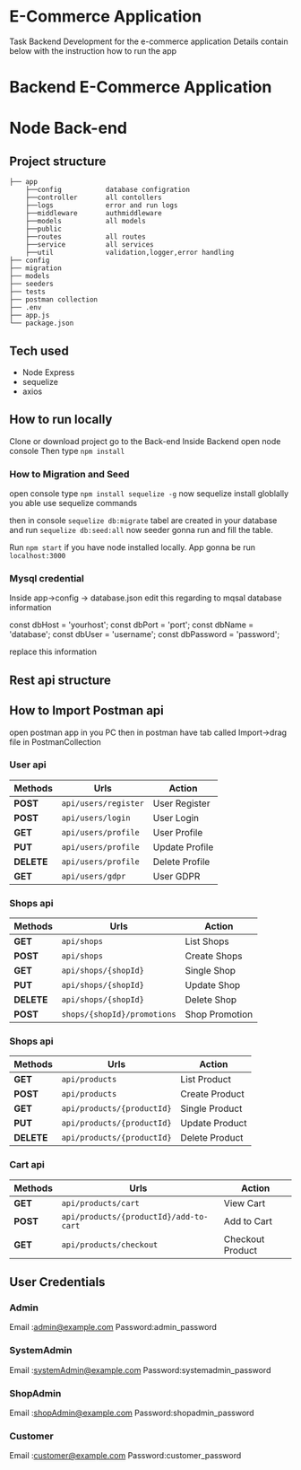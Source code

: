# E-Commerce Application

Task Backend Development for the e-commerce application
Details contain below with the instruction how to run the app


#  Backend E-Commerce Application

#  Node Back-end

## Project structure

	├── app  
		├──config			database configration
		├──controller		all contollers
		├──logs				error and run logs
		├──middleware		authmiddleware
		├──models			all models
		├──public
		├──routes			all routes
		├──service			all services
		├──util				validation,logger,error handling
	├── config
    ├── migration                
    ├── models           
    ├── seeders            
    ├── tests 
	├── postman collection 	
	├── .env
    ├── app.js                  
    └── package.json  
        


## Tech used

- Node Express
- sequelize
- axios


## How to run locally

Clone or download project go to the Back-end
Inside Backend open node console
Then type  `npm install`

### How to Migration and Seed

open console type `npm install sequelize -g`
now sequelize install globlally you able use sequelize commands

then in console `sequelize db:migrate` tabel are created in your database
and run `sequelize db:seed:all` now seeder gonna run and fill the table.

Run `npm start` if you have node installed locally.
App gonna be run `localhost:3000`


### Mysql credential

Inside app->config -> database.json edit this regarding to mqsal database information 
 
const dbHost = 'yourhost';
const dbPort = 'port';
const dbName = 'database';
const dbUser = 'username';
const dbPassword = 'password';

replace this information


## Rest api structure

## How to Import Postman api 

open postman app in you PC then in postman have tab called Import->drag file in PostmanCollection

### User api

Methods | Urls | Action	
--- | --- | ---
**POST** | `api/users/register` | User Register 
**POST** | `api/users/login` | User Login 
**GET** | `api/users/profile` | User Profile 
**PUT** | `api/users/profile` | Update Profile 
**DELETE** | `api/users/profile` | Delete Profile 
**GET** | `api/users/gdpr` | User GDPR 


### Shops api

Methods | Urls | Action	
--- | --- | ---
**GET** | `api/shops` |  List Shops
**POST** | `api/shops` |  Create Shops
**GET**| `api/shops/{shopId}` |  Single Shop
**PUT** | `api/shops/{shopId}` | Update Shop 
**DELETE** | `api/shops/{shopId}` | Delete Shop
**POST** | `shops/{shopId}/promotions` | Shop Promotion


### Shops api

Methods | Urls | Action	
--- | --- | ---
**GET** | `api/products` |  List Product
**POST** | `api/products` |  Create Product
**GET**| `api/products/{productId}` |  Single Product
**PUT** | `api/products/{productId}` | Update Product 
**DELETE** | `api/products/{productId}` | Delete Product

### Cart api

Methods | Urls | Action	
--- | --- | ---
**GET** | `api/products/cart` |  View Cart
**POST** | `api/products/{productId}/add-to-cart` |  Add to Cart
**GET**| `api/products/checkout` |  Checkout Product


## User Credentials

### Admin
Email :admin@example.com
Password:admin_password

### SystemAdmin
Email :systemAdmin@example.com
Password:systemadmin_password

### ShopAdmin
Email :shopAdmin@example.com
Password:shopadmin_password

### Customer
Email :customer@example.com
Password:customer_password
